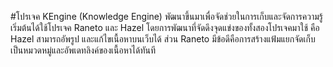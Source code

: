 #โปรเจค KEngine (Knowledge Engine)
พัฒนาขึ้นมาเพื่อจัดช่วยในการเก็บและจัดการความรู้ เริ่มต้นได้ใช้โปรเจค Raneto และ Hazel โดยการพัฒนาที่จัดดึงจุดแข่งของทั้งสองโปรเจคมาใช้ คือ
Hazel สามารถอัพรูป และแก้ไขเนื้อหาบนเว็บได้
ส่วน Raneto มีข้อดีคือการสร้างแฟ้มแยกจัดเก็บเป็นหมวดหมู่และอัพเดทลิงค์ของเนื้อหาได้ทันที
